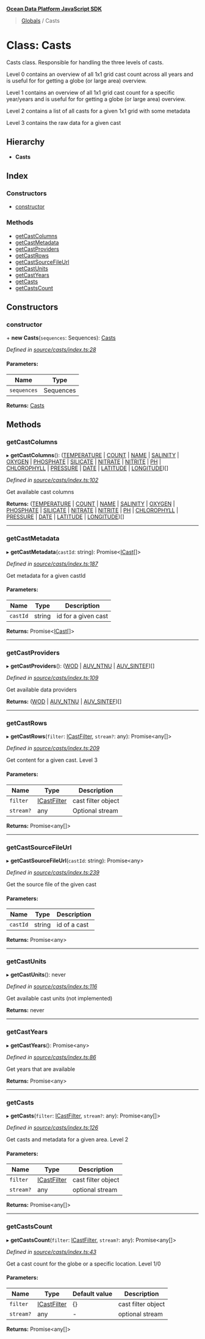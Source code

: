 **[Ocean Data Platform JavaScript SDK](../README.md)**

> [Globals](../README.md) / Casts

# Class: Casts

Casts class. Responsible for handling the three levels of casts.

Level 0 contains an overview of all 1x1 grid cast count across all years and is useful
for for getting a globe (or large area) overview.

Level 1 contains an overview of all 1x1 grid cast count for a specific year/years and is useful
for for getting a globe (or large area) overview.

Level 2 contains a list of all casts for a given 1x1 grid with some metadata

Level 3 contains the raw data for a given cast

## Hierarchy

* **Casts**

## Index

### Constructors

* [constructor](casts.md#constructor)

### Methods

* [getCastColumns](casts.md#getcastcolumns)
* [getCastMetadata](casts.md#getcastmetadata)
* [getCastProviders](casts.md#getcastproviders)
* [getCastRows](casts.md#getcastrows)
* [getCastSourceFileUrl](casts.md#getcastsourcefileurl)
* [getCastUnits](casts.md#getcastunits)
* [getCastYears](casts.md#getcastyears)
* [getCasts](casts.md#getcasts)
* [getCastsCount](casts.md#getcastscount)

## Constructors

### constructor

\+ **new Casts**(`sequences`: Sequences): [Casts](casts.md)

*Defined in [source/casts/index.ts:28](https://github.com/C4IROcean/ODP-sdk-js/blob/0525c32/source/casts/index.ts#L28)*

#### Parameters:

Name | Type |
------ | ------ |
`sequences` | Sequences |

**Returns:** [Casts](casts.md)

## Methods

### getCastColumns

▸ **getCastColumns**(): ([TEMPERATURE](../enums/castcolumntype.md#temperature) \| [COUNT](../enums/castcolumntype.md#count) \| [NAME](../enums/castcolumntype.md#name) \| [SALINITY](../enums/castcolumntype.md#salinity) \| [OXYGEN](../enums/castcolumntype.md#oxygen) \| [PHOSPHATE](../enums/castcolumntype.md#phosphate) \| [SILICATE](../enums/castcolumntype.md#silicate) \| [NITRATE](../enums/castcolumntype.md#nitrate) \| [NITRITE](../enums/castcolumntype.md#nitrite) \| [PH](../enums/castcolumntype.md#ph) \| [CHLOROPHYLL](../enums/castcolumntype.md#chlorophyll) \| [PRESSURE](../enums/castcolumntype.md#pressure) \| [DATE](../enums/castcolumntype.md#date) \| [LATITUDE](../enums/castcolumntype.md#latitude) \| [LONGITUDE](../enums/castcolumntype.md#longitude))[]

*Defined in [source/casts/index.ts:102](https://github.com/C4IROcean/ODP-sdk-js/blob/0525c32/source/casts/index.ts#L102)*

Get available cast columns

**Returns:** ([TEMPERATURE](../enums/castcolumntype.md#temperature) \| [COUNT](../enums/castcolumntype.md#count) \| [NAME](../enums/castcolumntype.md#name) \| [SALINITY](../enums/castcolumntype.md#salinity) \| [OXYGEN](../enums/castcolumntype.md#oxygen) \| [PHOSPHATE](../enums/castcolumntype.md#phosphate) \| [SILICATE](../enums/castcolumntype.md#silicate) \| [NITRATE](../enums/castcolumntype.md#nitrate) \| [NITRITE](../enums/castcolumntype.md#nitrite) \| [PH](../enums/castcolumntype.md#ph) \| [CHLOROPHYLL](../enums/castcolumntype.md#chlorophyll) \| [PRESSURE](../enums/castcolumntype.md#pressure) \| [DATE](../enums/castcolumntype.md#date) \| [LATITUDE](../enums/castcolumntype.md#latitude) \| [LONGITUDE](../enums/castcolumntype.md#longitude))[]

___

### getCastMetadata

▸ **getCastMetadata**(`castId`: string): Promise\<[ICast](../interfaces/icast.md)[]>

*Defined in [source/casts/index.ts:187](https://github.com/C4IROcean/ODP-sdk-js/blob/0525c32/source/casts/index.ts#L187)*

Get metadata for a given castId

#### Parameters:

Name | Type | Description |
------ | ------ | ------ |
`castId` | string | id for a given cast  |

**Returns:** Promise\<[ICast](../interfaces/icast.md)[]>

___

### getCastProviders

▸ **getCastProviders**(): ([WOD](../enums/provider.md#wod) \| [AUV_NTNU](../enums/provider.md#auv_ntnu) \| [AUV_SINTEF](../enums/provider.md#auv_sintef))[]

*Defined in [source/casts/index.ts:109](https://github.com/C4IROcean/ODP-sdk-js/blob/0525c32/source/casts/index.ts#L109)*

Get available data providers

**Returns:** ([WOD](../enums/provider.md#wod) \| [AUV_NTNU](../enums/provider.md#auv_ntnu) \| [AUV_SINTEF](../enums/provider.md#auv_sintef))[]

___

### getCastRows

▸ **getCastRows**(`filter`: [ICastFilter](../interfaces/icastfilter.md), `stream?`: any): Promise\<any[]>

*Defined in [source/casts/index.ts:209](https://github.com/C4IROcean/ODP-sdk-js/blob/0525c32/source/casts/index.ts#L209)*

Get content for a given cast. Level 3

#### Parameters:

Name | Type | Description |
------ | ------ | ------ |
`filter` | [ICastFilter](../interfaces/icastfilter.md) | cast filter object |
`stream?` | any | Optional stream  |

**Returns:** Promise\<any[]>

___

### getCastSourceFileUrl

▸ **getCastSourceFileUrl**(`castId`: string): Promise\<any>

*Defined in [source/casts/index.ts:239](https://github.com/C4IROcean/ODP-sdk-js/blob/0525c32/source/casts/index.ts#L239)*

Get the source file of the given cast

#### Parameters:

Name | Type | Description |
------ | ------ | ------ |
`castId` | string | id of a cast  |

**Returns:** Promise\<any>

___

### getCastUnits

▸ **getCastUnits**(): never

*Defined in [source/casts/index.ts:116](https://github.com/C4IROcean/ODP-sdk-js/blob/0525c32/source/casts/index.ts#L116)*

Get available cast units (not implemented)

**Returns:** never

___

### getCastYears

▸ **getCastYears**(): Promise\<any>

*Defined in [source/casts/index.ts:86](https://github.com/C4IROcean/ODP-sdk-js/blob/0525c32/source/casts/index.ts#L86)*

Get years that are available

**Returns:** Promise\<any>

___

### getCasts

▸ **getCasts**(`filter`: [ICastFilter](../interfaces/icastfilter.md), `stream?`: any): Promise\<any[]>

*Defined in [source/casts/index.ts:126](https://github.com/C4IROcean/ODP-sdk-js/blob/0525c32/source/casts/index.ts#L126)*

Get casts and metadata for a given area. Level 2

#### Parameters:

Name | Type | Description |
------ | ------ | ------ |
`filter` | [ICastFilter](../interfaces/icastfilter.md) | cast filter object |
`stream?` | any | optional stream  |

**Returns:** Promise\<any[]>

___

### getCastsCount

▸ **getCastsCount**(`filter`: [ICastFilter](../interfaces/icastfilter.md), `stream?`: any): Promise\<any[]>

*Defined in [source/casts/index.ts:43](https://github.com/C4IROcean/ODP-sdk-js/blob/0525c32/source/casts/index.ts#L43)*

Get a cast count for the globe or a specific location. Level 1/0

#### Parameters:

Name | Type | Default value | Description |
------ | ------ | ------ | ------ |
`filter` | [ICastFilter](../interfaces/icastfilter.md) | {} | cast filter object |
`stream?` | any | - | optional stream   |

**Returns:** Promise\<any[]>
